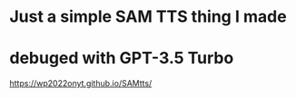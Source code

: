 # Just a simple SAM TTS thing I made
# debuged with GPT-3.5 Turbo
https://wp2022onyt.github.io/SAMtts/
